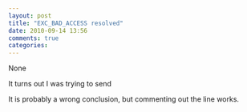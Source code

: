 ```yaml
---
layout: post
title: "EXC_BAD_ACCESS resolved"
date: 2010-09-14 13:56
comments: true
categories: 
---
```


None


It turns out I was trying to send 


It is probably a wrong conclusion, but commenting out the line works.

